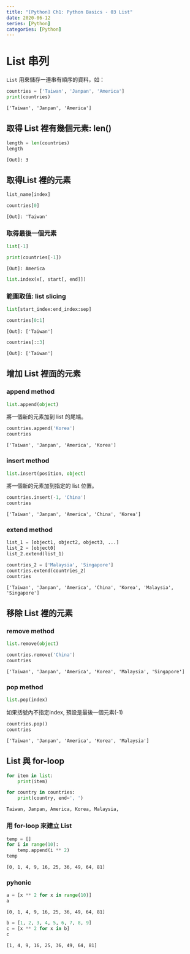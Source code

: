 ```yaml
---
title: "[Python] Ch1: Python Basics - 03 List"
date: 2020-06-12
series: [Python]
categories: [Python]
---
```


# List 串列

`List` 用來儲存一連串有順序的資料，如：

```python
countries = ['Taiwan', 'Janpan', 'America']
print(countries)
```

    ['Taiwan', 'Janpan', 'America']

## 取得 List 裡有幾個元素: len()

```python
length = len(countries)
length
```

    [Out]: 3

## 取得List 裡的元素

```python
list_name[index]
```

```python
countries[0]
```

    [Out]: 'Taiwan'

### 取得最後一個元素

```python
list[-1]
```

```python
print(countries[-1])
```

    [Out]: America

```python
list.index(x[, start[, end]])
```

### 範圍取值: list slicing

```python
list[start_index:end_index:sep]
```

```python
countries[0:1]
```

    [Out]: ['Taiwan']

```python
countries[::3]
```

    [Out]: ['Taiwan']

## 增加 List 裡面的元素

### append method

```python
list.append(object)
```

將一個新的元素加到 list 的尾端。

```python
countries.append('Korea')
countries
```

    ['Taiwan', 'Janpan', 'America', 'Korea']

### insert method

```python
list.insert(position, object)
```

將一個新的元素加到指定的 list 位置。

```python
countries.insert(-1, 'China')
countries
```

    ['Taiwan', 'Janpan', 'America', 'China', 'Korea']

### extend method

```python
list_1 = [object1, object2, object3, ...]
list_2 = [object0]
list_2.extend(list_1)
```

```python
countries_2 = ['Malaysia', 'Singapore']
countries.extend(countries_2)
countries
```

    ['Taiwan', 'Janpan', 'America', 'China', 'Korea', 'Malaysia', 'Singapore']

## 移除 List 裡的元素

### remove method

```python
list.remove(object)
```

```python
countries.remove('China')
countries
```

    ['Taiwan', 'Janpan', 'America', 'Korea', 'Malaysia', 'Singapore']

### pop method

```python
list.pop(index)
```

如果括號內不指定index, 預設是最後一個元素(-1)

```python
countries.pop()
countries
```

    ['Taiwan', 'Janpan', 'America', 'Korea', 'Malaysia']

## List 與 for-loop

```python
for item in list:
    print(item)
```

```python
for country in countries:
    print(country, end=', ')
```

    Taiwan, Janpan, America, Korea, Malaysia,

### 用 for-loop 來建立 List

```python
temp = []
for i in range(10):
    temp.append(i ** 2)
temp
```

    [0, 1, 4, 9, 16, 25, 36, 49, 64, 81]

### pyhonic

```python
a = [x ** 2 for x in range(10)]
a
```

    [0, 1, 4, 9, 16, 25, 36, 49, 64, 81]

```python
b = [1, 2, 3, 4, 5, 6, 7, 8, 9]
c = [x ** 2 for x in b]
c
```

    [1, 4, 9, 16, 25, 36, 49, 64, 81]
